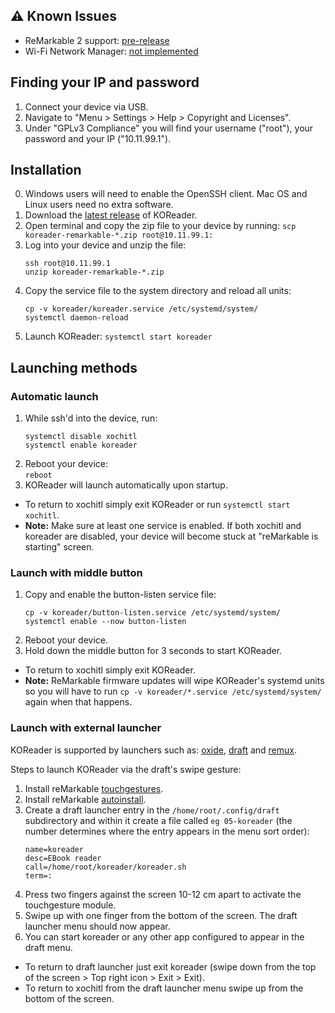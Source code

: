 ## :warning: Known Issues

- ReMarkable 2 support: [pre-release](https://github.com/koreader/koreader/pull/6992)
- Wi-Fi Network Manager: [not implemented](https://github.com/koreader/koreader/issues/6677)

## Finding your IP and password

1. Connect your device via USB.
2. Navigate to "Menu > Settings > Help > Copyright and Licenses".
3. Under "GPLv3 Compliance" you will find your username ("root"), your password and your IP ("10.11.99.1").

## Installation

0. Windows users will need to enable the OpenSSH client. Mac OS and Linux users need no extra software.
1. Download the [latest release](https://github.com/koreader/koreader/releases) of KOReader.
2. Open terminal and copy the zip file to your device by running:
   `scp koreader-remarkable-*.zip root@10.11.99.1:`
3. Log into your device and unzip the file:
   ```
   ssh root@10.11.99.1
   unzip koreader-remarkable-*.zip
   ```
4. Copy the service file to the system directory and reload all units:
   ```
   cp -v koreader/koreader.service /etc/systemd/system/
   systemctl daemon-reload
   ```
5. Launch KOReader:
   `systemctl start koreader`

## Launching methods

### Automatic launch
1. While ssh'd into the device, run:
   ```
   systemctl disable xochitl
   systemctl enable koreader
   ```
2. Reboot your device:\
`reboot`
3. KOReader will launch automatically upon startup.
- To return to xochitl simply exit KOReader or run `systemctl start xochitl`.
- **Note:** Make sure at least one service is enabled. If both xochitl and koreader are disabled, your device will become stuck at "reMarkable is starting" screen.
### Launch with middle button

1. Copy and enable the button-listen service file:
   ```
   cp -v koreader/button-listen.service /etc/systemd/system/
   systemctl enable --now button-listen
   ```
2. Reboot your device.
3. Hold down the middle button for 3 seconds to start KOReader.
- To return to xochitl simply exit KOReader.
- **Note:** ReMarkable firmware updates will wipe KOReader's systemd units so you will have to run `cp -v koreader/*.service /etc/systemd/system/` again when that happens.

### Launch with external launcher
KOReader is supported by launchers such as: [oxide](https://github.com/Eeems/oxide/releases), [draft](https://github.com/dixonary/draft-reMarkable) and [remux](https://rmkit.dev/apps/remux).

Steps to launch KOReader via the draft's swipe gesture:
1. Install reMarkable [touchgestures](https://github.com/ddvk/remarkable-touchgestures).
2. Install reMarkable [autoinstall](https://github.com/ddvk/remarkable-autoinstall).
3. Create a draft launcher entry in the `/home/root/.config/draft` subdirectory and within it create a file called `eg 05-koreader` (the number determines where the entry appears in the menu sort order):
   ```
   name=koreader
   desc=EBook reader
   call=/home/root/koreader/koreader.sh
   term=:
   ```
4. Press two fingers against the screen 10-12 cm apart to activate the touchgesture module.
5. Swipe up with one finger from the bottom of the screen. The draft launcher menu should now appear.
6. You can start koreader or any other app configured to appear in the draft menu.
- To return to draft launcher just exit koreader (swipe down from the top of the screen > Top right icon > Exit > Exit).
- To return to xochitl from the draft launcher menu swipe up from the bottom of the screen.